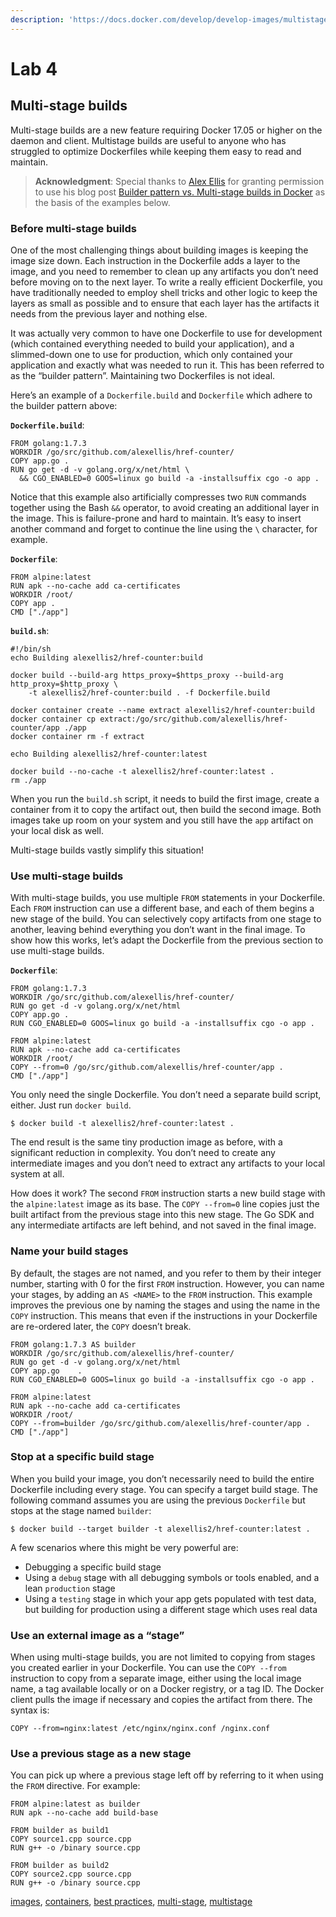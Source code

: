 ```yaml
---
description: 'https://docs.docker.com/develop/develop-images/multistage-build/'
---
```


# Lab 4

## Multi-stage builds

Multi-stage builds are a new feature requiring Docker 17.05 or higher on the daemon and client. Multistage builds are useful to anyone who has struggled to optimize Dockerfiles while keeping them easy to read and maintain.

> **Acknowledgment**: Special thanks to [Alex Ellis](https://twitter.com/alexellisuk) for granting permission to use his blog post [Builder pattern vs. Multi-stage builds in Docker](http://blog.alexellis.io/mutli-stage-docker-builds/) as the basis of the examples below.

### Before multi-stage builds <a id="before-multi-stage-builds"></a>

One of the most challenging things about building images is keeping the image size down. Each instruction in the Dockerfile adds a layer to the image, and you need to remember to clean up any artifacts you don’t need before moving on to the next layer. To write a really efficient Dockerfile, you have traditionally needed to employ shell tricks and other logic to keep the layers as small as possible and to ensure that each layer has the artifacts it needs from the previous layer and nothing else.

It was actually very common to have one Dockerfile to use for development \(which contained everything needed to build your application\), and a slimmed-down one to use for production, which only contained your application and exactly what was needed to run it. This has been referred to as the “builder pattern”. Maintaining two Dockerfiles is not ideal.

Here’s an example of a `Dockerfile.build` and `Dockerfile` which adhere to the builder pattern above:

**`Dockerfile.build`**:

```text
FROM golang:1.7.3
WORKDIR /go/src/github.com/alexellis/href-counter/
COPY app.go .
RUN go get -d -v golang.org/x/net/html \
  && CGO_ENABLED=0 GOOS=linux go build -a -installsuffix cgo -o app .
```

Notice that this example also artificially compresses two `RUN` commands together using the Bash `&&` operator, to avoid creating an additional layer in the image. This is failure-prone and hard to maintain. It’s easy to insert another command and forget to continue the line using the `\` character, for example.

**`Dockerfile`**:

```text
FROM alpine:latest  
RUN apk --no-cache add ca-certificates
WORKDIR /root/
COPY app .
CMD ["./app"]  
```

**`build.sh`**:

```text
#!/bin/sh
echo Building alexellis2/href-counter:build

docker build --build-arg https_proxy=$https_proxy --build-arg http_proxy=$http_proxy \  
    -t alexellis2/href-counter:build . -f Dockerfile.build

docker container create --name extract alexellis2/href-counter:build  
docker container cp extract:/go/src/github.com/alexellis/href-counter/app ./app  
docker container rm -f extract

echo Building alexellis2/href-counter:latest

docker build --no-cache -t alexellis2/href-counter:latest .
rm ./app
```

When you run the `build.sh` script, it needs to build the first image, create a container from it to copy the artifact out, then build the second image. Both images take up room on your system and you still have the `app` artifact on your local disk as well.

Multi-stage builds vastly simplify this situation!

### Use multi-stage builds <a id="use-multi-stage-builds"></a>

With multi-stage builds, you use multiple `FROM` statements in your Dockerfile. Each `FROM` instruction can use a different base, and each of them begins a new stage of the build. You can selectively copy artifacts from one stage to another, leaving behind everything you don’t want in the final image. To show how this works, let’s adapt the Dockerfile from the previous section to use multi-stage builds.

**`Dockerfile`**:

```text
FROM golang:1.7.3
WORKDIR /go/src/github.com/alexellis/href-counter/
RUN go get -d -v golang.org/x/net/html  
COPY app.go .
RUN CGO_ENABLED=0 GOOS=linux go build -a -installsuffix cgo -o app .

FROM alpine:latest  
RUN apk --no-cache add ca-certificates
WORKDIR /root/
COPY --from=0 /go/src/github.com/alexellis/href-counter/app .
CMD ["./app"]  
```

You only need the single Dockerfile. You don’t need a separate build script, either. Just run `docker build`.

```text
$ docker build -t alexellis2/href-counter:latest .
```

The end result is the same tiny production image as before, with a significant reduction in complexity. You don’t need to create any intermediate images and you don’t need to extract any artifacts to your local system at all.

How does it work? The second `FROM` instruction starts a new build stage with the `alpine:latest` image as its base. The `COPY --from=0` line copies just the built artifact from the previous stage into this new stage. The Go SDK and any intermediate artifacts are left behind, and not saved in the final image.

### Name your build stages <a id="name-your-build-stages"></a>

By default, the stages are not named, and you refer to them by their integer number, starting with 0 for the first `FROM` instruction. However, you can name your stages, by adding an `AS <NAME>` to the `FROM` instruction. This example improves the previous one by naming the stages and using the name in the `COPY` instruction. This means that even if the instructions in your Dockerfile are re-ordered later, the `COPY` doesn’t break.

```text
FROM golang:1.7.3 AS builder
WORKDIR /go/src/github.com/alexellis/href-counter/
RUN go get -d -v golang.org/x/net/html  
COPY app.go    .
RUN CGO_ENABLED=0 GOOS=linux go build -a -installsuffix cgo -o app .

FROM alpine:latest  
RUN apk --no-cache add ca-certificates
WORKDIR /root/
COPY --from=builder /go/src/github.com/alexellis/href-counter/app .
CMD ["./app"]  
```

### Stop at a specific build stage <a id="stop-at-a-specific-build-stage"></a>

When you build your image, you don’t necessarily need to build the entire Dockerfile including every stage. You can specify a target build stage. The following command assumes you are using the previous `Dockerfile` but stops at the stage named `builder`:

```text
$ docker build --target builder -t alexellis2/href-counter:latest .
```

A few scenarios where this might be very powerful are:

* Debugging a specific build stage
* Using a `debug` stage with all debugging symbols or tools enabled, and a lean `production` stage
* Using a `testing` stage in which your app gets populated with test data, but building for production using a different stage which uses real data

### Use an external image as a “stage” <a id="use-an-external-image-as-a-stage"></a>

When using multi-stage builds, you are not limited to copying from stages you created earlier in your Dockerfile. You can use the `COPY --from` instruction to copy from a separate image, either using the local image name, a tag available locally or on a Docker registry, or a tag ID. The Docker client pulls the image if necessary and copies the artifact from there. The syntax is:

```text
COPY --from=nginx:latest /etc/nginx/nginx.conf /nginx.conf
```

### Use a previous stage as a new stage <a id="use-a-previous-stage-as-a-new-stage"></a>

You can pick up where a previous stage left off by referring to it when using the `FROM` directive. For example:

```text
FROM alpine:latest as builder
RUN apk --no-cache add build-base

FROM builder as build1
COPY source1.cpp source.cpp
RUN g++ -o /binary source.cpp

FROM builder as build2
COPY source2.cpp source.cpp
RUN g++ -o /binary source.cpp
```

[images](https://docs.docker.com/search/?q=images), [containers](https://docs.docker.com/search/?q=containers), [best practices](https://docs.docker.com/search/?q=best%20practices), [multi-stage](https://docs.docker.com/search/?q=multi-stage), [multistage](https://docs.docker.com/search/?q=multistage)

